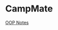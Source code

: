 # CampMate

[OOP Notes](https://ultra-friction-019.notion.site/OOP-C-Notes-235490e625bc805b85ced55922e4a20b)
